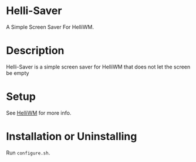 # Helli-Saver
A Simple Screen Saver For HelliWM.
# Description
Helli-Saver is a simple screen saver for HelliWM that does not let the screen be empty
# Setup
See [HelliWM](https://github.com/amirali511/HelliWM/) for more info.
# Installation or Uninstalling
Run `configure.sh`.
